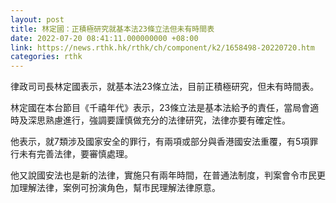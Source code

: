 ```yaml
---
layout: post
title: 林定國：正積極研究就基本法23條立法但未有時間表
date: 2022-07-20 08:41:11.000000000 +08:00
link: https://news.rthk.hk/rthk/ch/component/k2/1658498-20220720.htm
categories: rthk
---
```


律政司司長林定國表示，就基本法23條立法，目前正積極研究，但未有時間表。

林定國在本台節目《千禧年代》表示，23條立法是基本法給予的責任，當局會適時及深思熟慮進行，強調要謹慎做充分的法律研究，法律亦要有確定性。

他表示，就7類涉及國家安全的罪行，有兩項或部分與香港國安法重覆，有5項罪行未有完善法律，要審慎處理。

他又說國安法也是新的法律，實施只有兩年時間，在普通法制度，判案會令市民更加理解法律，案例可扮演角色，幫市民理解法律原意。
